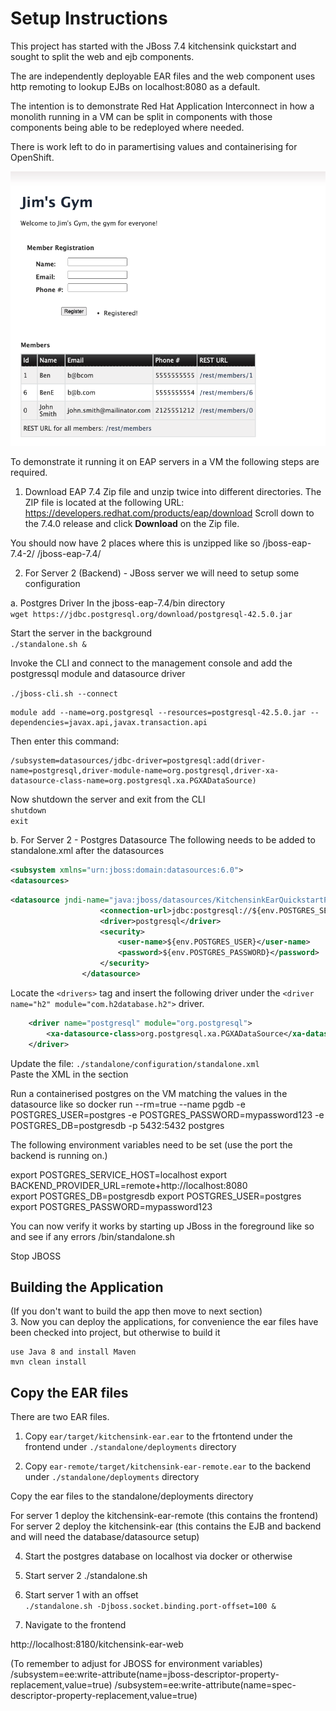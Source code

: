 # Setup Instructions
This project has started with the JBoss 7.4 kitchensink quickstart and sought to split the web and ejb components. 

The are independently deployable EAR files and the web component uses http remoting to lookup EJBs on localhost:8080 as
a default.

The intention is to demonstrate Red Hat Application Interconnect in how a monolith running in a VM can be split in components with those components being able to be redeployed where needed.

There is work left to do in paramertising values and containerising for OpenShift.

![Front screen](./images/frontscreen.png)


To demonstrate it running it on EAP servers in a VM the following steps are required.

1. Download EAP 7.4 Zip file and unzip twice into different directories. The ZIP file is located at the following URL: https://developers.redhat.com/products/eap/download
Scroll down to the 7.4.0 release and click **Download** on the Zip file. 

You should now have 2 places where this is unzipped like so
/jboss-eap-7.4-2/
/jboss-eap-7.4/

2. For Server 2 (Backend) - JBoss server we will need to setup some configuration 

a. Postgres Driver
In the jboss-eap-7.4/bin directory  
```wget https://jdbc.postgresql.org/download/postgresql-42.5.0.jar```

Start the server in the background  
```./standalone.sh &```

Invoke the CLI and connect to the management console and add the postgressql module and datasource driver  

```./jboss-cli.sh --connect```  

```
module add --name=org.postgresql --resources=postgresql-42.5.0.jar --dependencies=javax.api,javax.transaction.api
```  
Then enter this command:
```
/subsystem=datasources/jdbc-driver=postgresql:add(driver-name=postgresql,driver-module-name=org.postgresql,driver-xa-datasource-class-name=org.postgresql.xa.PGXADataSource)
```


Now shutdown the server and exit from the CLI  
```shutdown```  
```exit```

b. For Server 2 - Postgres Datasource
The following needs to be added to standalone.xml after the datasources 

```xml
<subsystem xmlns="urn:jboss:domain:datasources:6.0">
<datasources>
```


```xml
<datasource jndi-name="java:jboss/datasources/KitchensinkEarQuickstartPGDS" pool-name="kitchensink-quickstartpg" enabled="true" use-java-context="true">
                    <connection-url>jdbc:postgresql://${env.POSTGRES_SERVICE_HOST}:5432/${env.POSTGRES_DB}</connection-url>
                    <driver>postgresql</driver>
                    <security>
                        <user-name>${env.POSTGRES_USER}</user-name>
                        <password>${env.POSTGRES_PASSWORD}</password>
                    </security>
                </datasource>

```

Locate the ```<drivers>``` tag and insert the following driver under the ```<driver name="h2" module="com.h2database.h2">``` driver.
```xml
    <driver name="postgresql" module="org.postgresql">
        <xa-datasource-class>org.postgresql.xa.PGXADataSource</xa-datasource-class>
    </driver>
```

Update the file: ```./standalone/configuration/standalone.xml```  
Paste the XML in the section

Run a containerised postgres on the VM matching the values in the datasource like so
docker run --rm=true --name pgdb -e POSTGRES_USER=postgres -e POSTGRES_PASSWORD=mypassword123 -e POSTGRES_DB=postgresdb -p 5432:5432 postgres


The following environment variables need to be set (use the port the backend is running on.)

export POSTGRES_SERVICE_HOST=localhost
export BACKEND_PROVIDER_URL=remote+http://localhost:8080   
export POSTGRES_DB=postgresdb
export POSTGRES_USER=postgres
export POSTGRES_PASSWORD=mypassword123

You can now verify it works by starting up JBoss in the foreground like so and see if any errors
/bin/standalone.sh 

Stop JBOSS

## Building the Application
(If you don't want to build the app then move to next section)  
3. Now you can deploy the applications, for convenience the ear files have been checked into project, but otherwise to build it  
```
use Java 8 and install Maven
mvn clean install
```
## Copy the EAR files
There are two EAR files.  
1. Copy ```ear/target/kitchensink-ear.ear``` to the frtontend under the frontend under ```./standalone/deployments``` directory

2. Copy ```ear-remote/target/kitchensink-ear-remote.ear``` to the backend under ```./standalone/deployments``` directory  

Copy the ear files to the standalone/deployments directory

For server 1 deploy the kitchensink-ear-remote (this contains the frontend)
For server 2 deploy the kitchensink-ear (this contains the EJB and backend and will need the database/datasource setup)

4. Start the postgres database on localhost via docker or otherwise

5. Start server 2
./standalone.sh


6. Start server 1 with an offset  
```./standalone.sh -Djboss.socket.binding.port-offset=100 &```

7. Navigate to the frontend 

http://localhost:8180/kitchensink-ear-web



(To remember to adjust for JBOSS for environment variables)
/subsystem=ee:write-attribute(name=jboss-descriptor-property-replacement,value=true)
/subsystem=ee:write-attribute(name=spec-descriptor-property-replacement,value=true)

   
   
